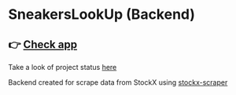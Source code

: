 # SneakersLookUp (Backend)

## 👉 [Check app](https://github.com/ike-gg/sneakersLookUp-frontend)

Take a look of project status [here](https://github.com/ike-gg/sneakersLookUp-frontend)

Backend created for scrape data from StockX using [stockx-scraper](https://github.com/iyarsius/stockx-scraper)
